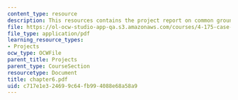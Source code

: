 ```yaml
---
content_type: resource
description: This resources contains the project report on common ground in amsterdam.
file: https://ol-ocw-studio-app-qa.s3.amazonaws.com/courses/4-175-case-studies-in-city-form-fall-2005/c717e1e324699c64fb994088e68a58a9_chapter6.pdf
file_type: application/pdf
learning_resource_types:
- Projects
ocw_type: OCWFile
parent_title: Projects
parent_type: CourseSection
resourcetype: Document
title: chapter6.pdf
uid: c717e1e3-2469-9c64-fb99-4088e68a58a9
---
```

